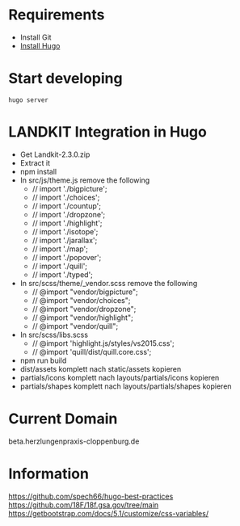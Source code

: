 # Requirements
- Install Git
- [Install Hugo](https://gohugo.io/installation/)

# Start developing
```
hugo server
```

# LANDKIT Integration in Hugo
- Get Landkit-2.3.0.zip
- Extract it
- npm install
- In src/js/theme.js remove the following
  - // import './bigpicture';
  - // import './choices';
  - // import './countup';
  - // import './dropzone';
  - // import './highlight';
  - // import './isotope';
  - // import './jarallax';
  - // import './map';
  - // import './popover';
  - // import './quill';
  - // import './typed';
- In src/scss/theme/_vendor.scss remove the following
  - // @import "vendor/bigpicture";
  - // @import "vendor/choices";
  - // @import "vendor/dropzone";
  - // @import "vendor/highlight";
  - // @import "vendor/quill";
- In src/scss/libs.scss
  - // @import 'highlight.js/styles/vs2015.css';
  - // @import 'quill/dist/quill.core.css';
- npm run build
- dist/assets komplett nach static/assets kopieren
- partials/icons komplett nach layouts/partials/icons kopieren
- partials/shapes komplett nach layouts/partials/shapes kopieren

# Current Domain
beta.herzlungenpraxis-cloppenburg.de

# Information
https://github.com/spech66/hugo-best-practices
https://github.com/18F/18f.gsa.gov/tree/main
https://getbootstrap.com/docs/5.1/customize/css-variables/